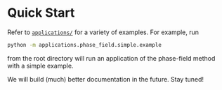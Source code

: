 # Quick Start


Refer to  [`applications/`](https://github.com/tianjuxue/jax-am/tree/main/applications) for a variety of examples. For example, run

```bash
python -m applications.phase_field.simple.example
```
from the root directory will run an application of the phase-field method with a simple example.


We will build (much) better documentation in the future. Stay tuned!
